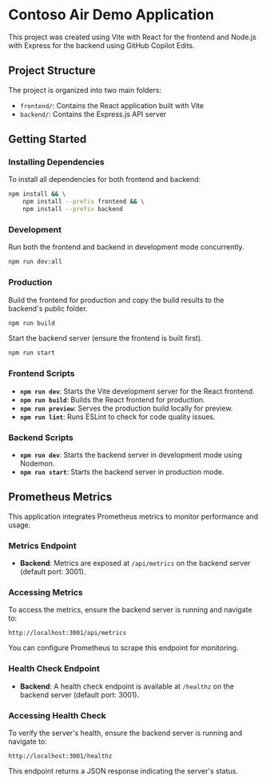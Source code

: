 # Contoso Air Demo Application

This project was created using Vite with React for the frontend and Node.js with Express for the backend using GitHub Copilot Edits.

## Project Structure

The project is organized into two main folders:
- `frontend/`: Contains the React application built with Vite
- `backend/`: Contains the Express.js API server

## Getting Started

### Installing Dependencies

To install all dependencies for both frontend and backend:

```bash
npm install && \
    npm install --prefix frontend && \
    npm install --prefix backend
```

### Development

Run both the frontend and backend in development mode concurrently.

```bash
npm run dev:all
```

### Production

Build the frontend for production and copy the build results to the backend's public folder.

```bash
npm run build
``` 

Start the backend server (ensure the frontend is built first).

```bash
npm run start
```

### Frontend Scripts

- **`npm run dev`**: Starts the Vite development server for the React frontend.
- **`npm run build`**: Builds the React frontend for production.
- **`npm run preview`**: Serves the production build locally for preview.
- **`npm run lint`**: Runs ESLint to check for code quality issues.

### Backend Scripts
- **`npm run dev`**: Starts the backend server in development mode using Nodemon.
- **`npm run start`**: Starts the backend server in production mode.

## Prometheus Metrics
This application integrates Prometheus metrics to monitor performance and usage.

### Metrics Endpoint
- **Backend**: Metrics are exposed at `/api/metrics` on the backend server (default port: 3001).

### Accessing Metrics
To access the metrics, ensure the backend server is running and navigate to:
```
http://localhost:3001/api/metrics
```
You can configure Prometheus to scrape this endpoint for monitoring.

### Health Check Endpoint
- **Backend**: A health check endpoint is available at `/healthz` on the backend server (default port: 3001).

### Accessing Health Check
To verify the server's health, ensure the backend server is running and navigate to:
```
http://localhost:3001/healthz
```
This endpoint returns a JSON response indicating the server's status.
